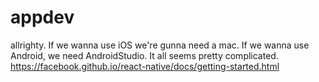 # appdev

allrighty. If we wanna use iOS we're gunna need a mac. If we wanna use Android, we need AndroidStudio. It all seems pretty complicated. https://facebook.github.io/react-native/docs/getting-started.html
